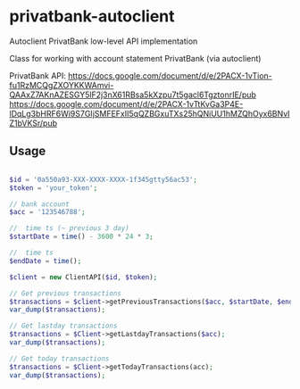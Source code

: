 # privatbank-autoclient
Autoclient PrivatBank low-level API implementation

Class for working with account statement PrivatBank (via autoclient)


PrivatBank API:
https://docs.google.com/document/d/e/2PACX-1vTion-fu1RzMCQgZXOYKKWAmvi-QAAxZ7AKnAZESGY5lF2j3nX61RBsa5kXzpu7t5gacl6TgztonrIE/pub
https://docs.google.com/document/d/e/2PACX-1vTtKvGa3P4E-lDqLg3bHRF6Wi9S7GIjSMFEFxII5qQZBGxuTXs25hQNiUU1hMZQhOyx6BNvIZ1bVKSr/pub
 
 
## Usage

```php

$id = '0a550a93-XXX-XXXX-XXXX-1f345gtty56ac53';
$token = 'your_token';

// bank account
$acc = '123546788'; 

//  time ts (~ previous 3 day)
$startDate = time() - 3600 * 24 * 3;

//  time ts
$endDate = time();

$client = new ClientAPI($id, $token);

// Get previous transactions
$transactions = $client->getPreviousTransactions($acc, $startDate, $endDate);
var_dump($transactions);

// Get lastday transactions
$transactions = $Client->getLastdayTransactions($acc); 
var_dump($transactions);

// Get today transactions
$transactions = $Client->getTodayTransactions(acc);
var_dump($transactions);
```
